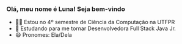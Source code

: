 ### Olá, meu nome é Luna! Seja bem-vindo

- ✍🏻 Estou no 4º semestre de Ciência da Computação na UTFPR
- 🌱 Estudando para me tornar Desenvolvedora Full Stack Java Jr.
- 😄 Pronomes: Ela/Dela

<div align="center">
 <!-- <img align="right" width="200" height="180" src="https://c.tenor.com/41a133JDHAAAAAAC/naruto-shippuden-gif-sage-mode.gif"> -->
  
   
<!--
  <a href="https://github.com/LunaRibeiro">

<img height="180em" src="https://github-readme-stats.vercel.app/api?username=LunaRibeiro&show_icons=true&theme=dark&include_all_commits=true&count_private=true"/>

  <img height="180em" src="https://github-readme-stats.vercel.app/api/top-langs/?username=LunaRibeiro&layout=compact&langs_count=7&theme=dark"/>
    </div>   
<div style="display: inline_block"><br>
  <img align="center" alt="Rafa-Js" height="30" width="40" src="https://raw.githubusercontent.com/devicons/devicon/master/icons/javascript/javascript-plain.svg">
  <img align="center" alt="Rafa-Ts" height="30" width="40" src="https://raw.githubusercontent.com/devicons/devicon/master/icons/typescript/typescript-plain.svg">
  <img align="center" alt="Rafa-React" height="30" width="40" src="https://raw.githubusercontent.com/devicons/devicon/master/icons/react/react-original.svg">
  <img align="center" alt="Rafa-HTML" height="30" width="40" src="https://raw.githubusercontent.com/devicons/devicon/master/icons/html5/html5-original.svg">
  <img align="center" alt="Rafa-CSS" height="30" width="40" src="https://raw.githubusercontent.com/devicons/devicon/master/icons/css3/css3-original.svg">
  <img align="center" alt="Rafa-Python" height="30" width="40" src="https://raw.githubusercontent.com/devicons/devicon/master/icons/python/python-original.svg">
  <img align="center" alt="Rafa-Csharp" height="30" width="40" src="https://raw.githubusercontent.com/devicons/devicon/master/icons/csharp/csharp-original.svg">
  <img align="right" alt="Rafa-pic" height="150" style="border-radius:50px;" src="https://media.discordapp.net/attachments/639956127056134178/890373478988013628/Publicacoes_Instagram_1_1.png?width=676&height=676">
</div>
  
 <div> 
  <a href="https://instagram.com/lunasccp_" target="_blank"><img src="https://img.shields.io/badge/-Instagram-%23E4405F?style=for-the-badge&logo=instagram&logoColor=white" target="_blank"></a>
  <a href = "mailto:lunaribeiroalves28@gmail.com"><img src="https://img.shields.io/badge/-Gmail-%23333?style=for-the-badge&logo=gmail&logoColor=white" target="_blank"></a> 
 </div>  
  ![Snake animation](https://github.com/LunaRibeiro/LunaRibeiro/blob/output/github-contribution-grid-snake.svg)
-->



